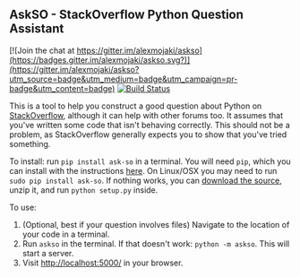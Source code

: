AskSO - StackOverflow Python Question Assistant
-----

[![Join the chat at https://gitter.im/alexmojaki/askso](https://badges.gitter.im/alexmojaki/askso.svg?)](https://gitter.im/alexmojaki/askso?utm_source=badge&utm_medium=badge&utm_campaign=pr-badge&utm_content=badge) [![Build Status](https://travis-ci.org/alexmojaki/askso.svg?branch=master)](https://travis-ci.org/alexmojaki/askso)

This is a tool to help you construct a good question about Python on [StackOverflow](http://stackoverflow.com/), although it can help with other forums too. It assumes that you've written some code that isn't behaving correctly. This should not be a problem, as StackOverflow generally expects you to show that you've tried something.

To install: run `pip install ask-so` in a terminal. You will need `pip`, which you can install with the instructions [here](https://pip.pypa.io/en/stable/installing/). On Linux/OSX you may need to run `sudo pip install ask-so`. If nothing works, you can [download the source](https://github.com/alexmojaki/askso/archive/1.0.4.zip), unzip it, and run `python setup.py` inside.

To use:

1. (Optional, best if your question involves files) Navigate to the location of your code in a terminal.
2. Run `askso` in the terminal. If that doesn't work: `python -m askso`. This will start a server.
3. Visit [http://localhost:5000/](http://localhost:5000/) in your browser.
